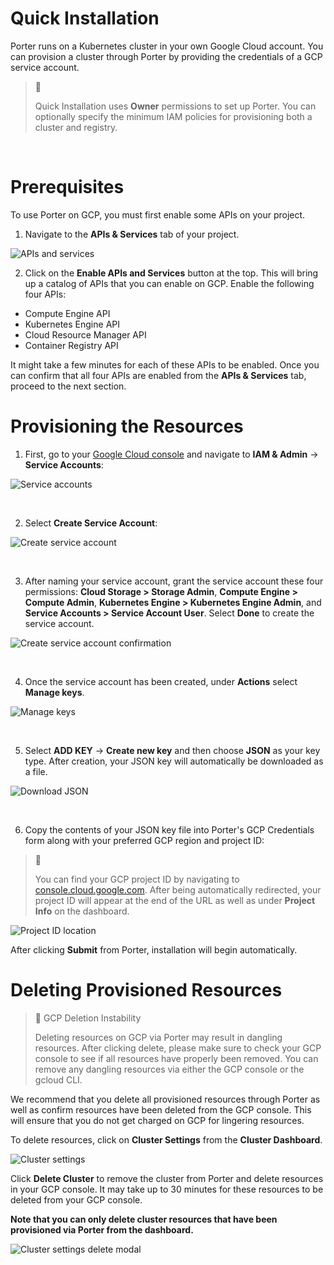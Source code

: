 # Quick Installation
Porter runs on a Kubernetes cluster in your own Google Cloud account. You can provision a cluster through Porter by providing the credentials of a GCP service account.

> 🚧
> 
> Quick Installation uses **Owner** permissions to set up Porter. You can optionally specify the minimum IAM policies for provisioning both a cluster and registry.

<br />

# Prerequisites

To use Porter on GCP, you must first enable some APIs on your project.

1. Navigate to the **APIs & Services** tab of your project.

![APIs and services](https://files.readme.io/210337a-Screen_Shot_2021-05-06_at_6.23.07_PM.png "Screen Shot 2021-05-06 at 6.23.07 PM.png")

2. Click on the **Enable APIs and Services** button at the top. This will bring up a catalog of APIs that you can enable on GCP. Enable the following four APIs:
- Compute Engine API
- Kubernetes Engine API
- Cloud Resource Manager API
- Container Registry API

It might take a few minutes for each of these APIs to be enabled. Once you can confirm that all four APIs are enabled from the **APIs & Services** tab, proceed to the next section.

# Provisioning the Resources

1. First, go to your [Google Cloud console](https://console.cloud.google.com/) and navigate to **IAM & Admin** -> **Service Accounts**:

![Service accounts](https://files.readme.io/f0f2b69-Screen_Shot_2021-04-15_at_6.41.26_PM.png "Screen Shot 2021-04-15 at 6.41.26 PM.png")

<br />

2. Select **Create Service Account**:

![Create service account](https://files.readme.io/38dd34a-Screen_Shot_2021-04-15_at_6.45.42_PM.png "Screen Shot 2021-04-15 at 6.45.42 PM.png")

<br />

3. After naming your service account, grant the service account these four permissions: **Cloud Storage > Storage Admin**, **Compute Engine > Compute Admin**, **Kubernetes Engine > Kubernetes Engine Admin**, and **Service Accounts > Service Account User**. Select **Done** to create the service account.

![Create service account confirmation](https://files.readme.io/15b1d28-Screen_Shot_2021-01-28_at_4.34.21_PM.png "Screen Shot 2021-01-28 at 4.34.21 PM.png")

<br />

4. Once the service account has been created, under **Actions** select **Manage keys**.

![Manage keys](https://files.readme.io/b94a4ef-Screen_Shot_2021-04-15_at_6.51.25_PM.png "Screen Shot 2021-04-15 at 6.51.25 PM.png")

<br />

5. Select **ADD KEY** -> **Create new key** and then choose **JSON** as your key type. After creation, your JSON key will automatically be downloaded as a file.

![Download JSON](https://files.readme.io/ebeb5c2-Screen_Shot_2021-04-15_at_6.56.30_PM.png "Screen Shot 2021-04-15 at 6.56.30 PM.png")

<br />

6. Copy the contents of your JSON key file into Porter's GCP Credentials form along with your preferred GCP region and project ID:

> 📘
> 
> You can find your GCP project ID by navigating to [console.cloud.google.com](https://console.cloud.google.com). After being automatically redirected, your project ID will appear at the end of the URL as well as under **Project Info** on the dashboard.

![Project ID location](https://files.readme.io/8a89fea-Screen_Shot_2021-01-25_at_4.53.00_PM.png "Screen Shot 2021-01-25 at 4.53.00 PM.png")

After clicking **Submit** from Porter, installation will begin automatically.

# Deleting Provisioned Resources

> 🚧 GCP Deletion Instability
> 
> Deleting resources on GCP via Porter may result in dangling resources. After clicking delete, please make sure to check your GCP console to see if all resources have properly been removed. You can remove any dangling resources via either the GCP console or the gcloud CLI.

We recommend that you delete all provisioned resources through Porter as well as confirm resources have been deleted from the GCP console. This will ensure that you do not get charged on GCP for lingering resources.

To delete resources, click on **Cluster Settings** from the **Cluster Dashboard**.

![Cluster settings](https://files.readme.io/c1ed31a-Screen_Shot_2021-01-09_at_2.59.49_PM.png "Screen Shot 2021-01-09 at 2.59.49 PM.png")

Click **Delete Cluster** to remove the cluster from Porter and delete resources in your GCP console. It may take up to 30 minutes for these resources to be deleted from your GCP console. 

**Note that you can only delete cluster resources that have been provisioned via Porter from the dashboard.** 

![Cluster settings delete modal](https://files.readme.io/a7b36fc-Screen_Shot_2021-01-09_at_3.02.07_PM.png "Screen Shot 2021-01-09 at 3.02.07 PM.png")